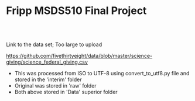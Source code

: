 # Fripp MSDS510 Final Project

<br />
<br />

Link to the data set; Too large to upload 
<br />

https://github.com/fivethirtyeight/data/blob/master/science-giving/science_federal_giving.csv
<br />

* This was processed from ISO to UTF-8 using convert_to_utf8.py file and stored in the 'interim' folder
* Original was stored in 'raw' folder 
* Both above stored in 'Data' superior folder
